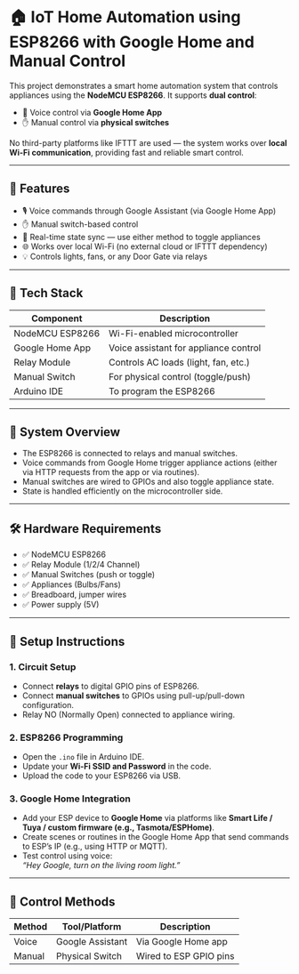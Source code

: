 # 🏠 IoT Home Automation using ESP8266 with Google Home and Manual Control

This project demonstrates a smart home automation system that controls appliances using the **NodeMCU ESP8266**. It supports **dual control**:  
- 📱 Voice control via **Google Home App**  
- ✋ Manual control via **physical switches**

No third-party platforms like IFTTT are used — the system works over **local Wi-Fi communication**, providing fast and reliable smart control.

---

## 🚀 Features

- 🎙️ Voice commands through Google Assistant (via Google Home App)
- ✋ Manual switch-based control
- 🔁 Real-time state sync — use either method to toggle appliances
- 🌐 Works over local Wi-Fi (no external cloud or IFTTT dependency)
- 💡 Controls lights, fans, or any Door Gate via relays

---

## 🧰 Tech Stack

| Component     | Description                         |
|--------------|-------------------------------------|
| NodeMCU ESP8266 | Wi-Fi-enabled microcontroller        |
| Google Home App | Voice assistant for appliance control |
| Relay Module  | Controls AC loads (light, fan, etc.) |
| Manual Switch | For physical control (toggle/push)  |
| Arduino IDE   | To program the ESP8266              |

---

## 🔌 System Overview

- The ESP8266 is connected to relays and manual switches.
- Voice commands from Google Home trigger appliance actions (either via HTTP requests from the app or via routines).
- Manual switches are wired to GPIOs and also toggle appliance state.
- State is handled efficiently on the microcontroller side.

---

## 🛠️ Hardware Requirements

- ✅ NodeMCU ESP8266
- ✅ Relay Module (1/2/4 Channel)
- ✅ Manual Switches (push or toggle)
- ✅ Appliances (Bulbs/Fans)
- ✅ Breadboard, jumper wires
- ✅ Power supply (5V)

---

## 🔧 Setup Instructions

### 1. Circuit Setup
- Connect **relays** to digital GPIO pins of ESP8266.
- Connect **manual switches** to GPIOs using pull-up/pull-down configuration.
- Relay NO (Normally Open) connected to appliance wiring.

### 2. ESP8266 Programming
- Open the `.ino` file in Arduino IDE.
- Update your **Wi-Fi SSID and Password** in the code.
- Upload the code to your ESP8266 via USB.

### 3. Google Home Integration
- Add your ESP device to **Google Home** via platforms like **Smart Life / Tuya / custom firmware (e.g., Tasmota/ESPHome)**.
- Create scenes or routines in the Google Home App that send commands to ESP’s IP (e.g., using HTTP or MQTT).
- Test control using voice:  
  _“Hey Google, turn on the living room light.”_

---

## 📱 Control Methods

| Method  | Tool/Platform      | Description              |
|---------|--------------------|--------------------------|
| Voice   | Google Assistant    | Via Google Home app      |
| Manual  | Physical Switch     | Wired to ESP GPIO pins   |
